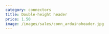 ```yaml
---
category: connectors
title: Double-height header
price: 1.50
image: /images/sales/conn_arduinoheader.jpg
---
```

